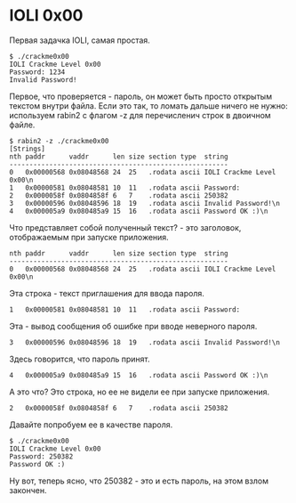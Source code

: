 IOLI 0x00
=========

Первая задачка IOLI, самая простая.

```
$ ./crackme0x00
IOLI Crackme Level 0x00
Password: 1234
Invalid Password!
```

Первое, что проверяется - пароль, он может быть просто открытым текстом внутри файла. Если это так, то ломать дальше ничего не нужно: используем rabin2 с флагом -z для перечисленич строк в двоичном файле.

```
$ rabin2 -z ./crackme0x00
[Strings]
nth paddr      vaddr      len size section type  string
-------------------------------------------------------
0   0x00000568 0x08048568 24  25   .rodata ascii IOLI Crackme Level 0x00\n
1   0x00000581 0x08048581 10  11   .rodata ascii Password:
2   0x0000058f 0x0804858f 6   7    .rodata ascii 250382
3   0x00000596 0x08048596 18  19   .rodata ascii Invalid Password!\n
4   0x000005a9 0x080485a9 15  16   .rodata ascii Password OK :)\n
```

Что представляет собой полученный текст? - это заголовок, отображаемым при запуске приложения.

```
nth paddr      vaddr      len size section type  string
-------------------------------------------------------
0   0x00000568 0x08048568 24  25   .rodata ascii IOLI Crackme Level 0x00\n
```

Эта строка - текст приглашения для ввода пароля.

```
1   0x00000581 0x08048581 10  11   .rodata ascii Password:
```

Эта - вывод сообщения об ошибке при вводе неверного пароля.

```
3   0x00000596 0x08048596 18  19   .rodata ascii Invalid Password!\n
```

Здесь говорится, что пароль принят.

```
4   0x000005a9 0x080485a9 15  16   .rodata ascii Password OK :)\n
```

А это что? Это строка, но ее не видели ее при запуске приложения.

```
2   0x0000058f 0x0804858f 6   7    .rodata ascii 250382
```

Давайте попробуем ее в качестве пароля.

```
$ ./crackme0x00
IOLI Crackme Level 0x00
Password: 250382
Password OK :)
```

Ну вот, теперь ясно, что 250382 - это и есть пароль, на этом взлом закончен.
